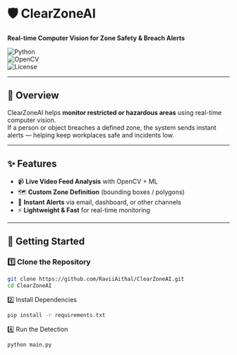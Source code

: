# 🛡️ ClearZoneAI

**Real-time Computer Vision for Zone Safety & Breach Alerts**  

![Python](https://img.shields.io/badge/Python-3.8%2B-blue)  
![OpenCV](https://img.shields.io/badge/OpenCV-Enabled-green)  
![License](https://img.shields.io/badge/License-MIT-yellow)  

---

## 📌 Overview
ClearZoneAI helps **monitor restricted or hazardous areas** using real-time computer vision.  
If a person or object breaches a defined zone, the system sends instant alerts — helping keep workplaces safe and incidents low.

---

## ✨ Features
- 📹 **Live Video Feed Analysis** with OpenCV + ML  
- 🗺️ **Custom Zone Definition** (bounding boxes / polygons)  
- 🚨 **Instant Alerts** via email, dashboard, or other channels  
- ⚡ **Lightweight & Fast** for real-time monitoring  

---

## 🚀 Getting Started

### 1️⃣ Clone the Repository
```bash
git clone https://github.com/RaviiAithal/ClearZoneAI.git
cd ClearZoneAI
```

2️⃣ Install Dependencies
```bash
pip install -r requirements.txt
```

4️⃣ Run the Detection
```bash
python main.py
```
